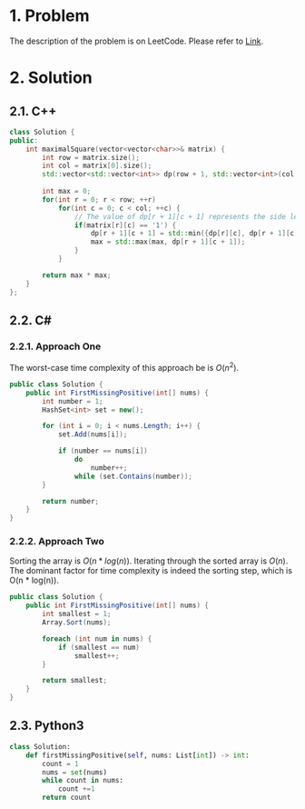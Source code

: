 # 1. Problem

The description of the problem is on LeetCode. Please refer to [Link](https://leetcode.com/problems/first-missing-positive/).

# 2. Solution

## 2.1. C++

```cpp
class Solution {
public:
    int maximalSquare(vector<vector<char>>& matrix) {
        int row = matrix.size();
        int col = matrix[0].size();
        std::vector<std::vector<int>> dp(row + 1, std::vector<int>(col + 1, 0));
        
        int max = 0;
        for(int r = 0; r < row; ++r)
            for(int c = 0; c < col; ++c) {
                // The value of dp[r + 1][c + 1] represents the side length of the largest square whose bottom-right corner is at (r, c) in the original matrix.
                if(matrix[r][c] == '1') {
                    dp[r + 1][c + 1] = std::min({dp[r][c], dp[r + 1][c], dp[r][c + 1]}) + 1;
                    max = std::max(max, dp[r + 1][c + 1]);
                }
            }

        return max * max;
    }
};
```

## 2.2. C#

### 2.2.1. Approach One

The worst-case time complexity of this approach be is $O(n^2)$.

```csharp
public class Solution {
    public int FirstMissingPositive(int[] nums) {
        int number = 1;
        HashSet<int> set = new();

        for (int i = 0; i < nums.Length; i++) {
            set.Add(nums[i]);

            if (number == nums[i])
                do 
                    number++;
                while (set.Contains(number));
        }

        return number;
    }
}
```

### 2.2.2. Approach Two

Sorting the array is $O(n * log(n))$. Iterating through the sorted array is $O(n)$. The dominant factor for time complexity is indeed the sorting step, which is O(n * log(n)).

```csharp
public class Solution {
    public int FirstMissingPositive(int[] nums) {
        int smallest = 1;
        Array.Sort(nums);

        foreach (int num in nums) {
            if (smallest == num)
                smallest++;
        }

        return smallest;
    }
}
```

## 2.3. Python3

```python
class Solution:
    def firstMissingPositive(self, nums: List[int]) -> int:
        count = 1 
        nums = set(nums)
        while count in nums:
            count +=1
        return count
```
